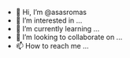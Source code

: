 - 👋 Hi, I’m @asasromas
- 👀 I’m interested in ...
- 🌱 I’m currently learning ...
- 💞️ I’m looking to collaborate on ...
- 📫 How to reach me ...

<!---
asasromas/asasromas is a ✨ special ✨ repository because its `README.md` (this file) appears on your GitHub profile.
You can click the Preview link to take a look at your changes.
--->
